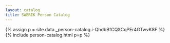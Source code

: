 ```yaml
---
layout: catalog
title: SWERIK Person Catalog
---
```

{% assign p = site.data._person-catalog.i-QhdbBfCQXCqPEr4GTwvK8F %}
{% include person-catalog.html p=p %}

